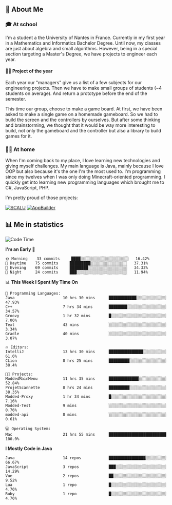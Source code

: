 ## 👀 About Me

### 🎓 At school

I'm a student a the University of Nantes in France. Currently in my first year in a Mathematics and Informatics Bachelor Degree. Until now, my classes are just about algebra and small algorithms. However, being in a special section targeting a Master's Degree, we have projects to engineer each year. 

#### 🔧🔬 Project of the year

Each year our "managers" give us a list of a few subjects for our engineering projects. Then we have to make small groups of students (~4 students on average). And return a prototype before the end of the semester.

This time our group, choose to make a game board. At first, we have been asked to make a single game on a homemade gameboard. So we had to build the screen and the controllers by ourselves. 
But after some thinking and brainstorming, we thought that it would be way more interesting to build, not only the gameboard and the controller but also a library to build games for it.

### 👨‍💻 At home

When I'm coming back to my place, I love learning new technologies and giving myself challenges. My main language is Java, mainly because I love OOP but also because it's the one I'm the most used to. I'm programming since my twelves when I was only doing Minecraft-oriented programming.  I quickly get into learning new programming languages which brought me to C#, JavaScript, PHP. 

I'm pretty proud of those projects:

[![SCALU](https://github-readme-stats.vercel.app/api/pin?username=renardfute&repo=SCALU)](https://github.com/renardfute/scalu)
[![AppBuilder](https://github-readme-stats.vercel.app/api/pin?username=pulsedev2&repo=AppBuilder)](https://github.com/pulsedev2/AppBuilder)

## 📊 Me in statistics
<!--START_SECTION:waka-->
![Code Time](http://img.shields.io/badge/Code%20Time-92%20hrs%2058%20mins-blue)

**I'm an Early 🐤** 

```text
🌞 Morning    33 commits     ████░░░░░░░░░░░░░░░░░░░░░   16.42% 
🌆 Daytime    75 commits     █████████░░░░░░░░░░░░░░░░   37.31% 
🌃 Evening    69 commits     ████████░░░░░░░░░░░░░░░░░   34.33% 
🌙 Night      24 commits     ███░░░░░░░░░░░░░░░░░░░░░░   11.94%

```


📊 **This Week I Spent My Time On** 

```text
💬 Programming Languages: 
Java                     10 hrs 30 mins      ████████████░░░░░░░░░░░░░   47.93% 
C++                      7 hrs 34 mins       ████████░░░░░░░░░░░░░░░░░   34.57% 
Groovy                   1 hr 32 mins        █░░░░░░░░░░░░░░░░░░░░░░░░   7.06% 
Text                     43 mins             ░░░░░░░░░░░░░░░░░░░░░░░░░   3.34% 
Gradle                   40 mins             ░░░░░░░░░░░░░░░░░░░░░░░░░   3.07%

🔥 Editors: 
IntelliJ                 13 hrs 30 mins      ███████████████░░░░░░░░░░   61.6% 
CLion                    8 hrs 25 mins       █████████░░░░░░░░░░░░░░░░   38.4%

🐱‍💻 Projects: 
ModdedMainMenu           11 hrs 35 mins      █████████████░░░░░░░░░░░░   52.84% 
ProjetScannette          8 hrs 24 mins       █████████░░░░░░░░░░░░░░░░   38.35% 
Modded-Proxy             1 hr 34 mins        █░░░░░░░░░░░░░░░░░░░░░░░░   7.16% 
Modded-Test              9 mins              ░░░░░░░░░░░░░░░░░░░░░░░░░   0.76% 
modded-api               8 mins              ░░░░░░░░░░░░░░░░░░░░░░░░░   0.61%

💻 Operating System: 
Mac                      21 hrs 55 mins      █████████████████████████   100.0%

```

**I Mostly Code in Java** 

```text
Java                     14 repos            ████████████████░░░░░░░░░   66.67% 
JavaScript               3 repos             ███░░░░░░░░░░░░░░░░░░░░░░   14.29% 
Vue                      2 repos             ██░░░░░░░░░░░░░░░░░░░░░░░   9.52% 
Lua                      1 repo              █░░░░░░░░░░░░░░░░░░░░░░░░   4.76% 
Ruby                     1 repo              █░░░░░░░░░░░░░░░░░░░░░░░░   4.76%

```



<!--END_SECTION:waka-->
